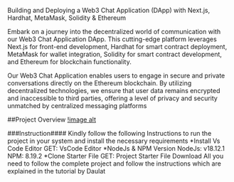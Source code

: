 Building and Deploying a Web3 Chat Application (DApp) with Next.js, Hardhat, MetaMask, Solidity & Ethereum

Embark on a journey into the decentralized world of communication with our Web3 Chat Application DApp. This cutting-edge platform leverages Next.js for front-end development, Hardhat for smart contract deployment, MetaMask for wallet integration, Solidity for smart contract development, and Ethereum for blockchain functionality.

Our Web3 Chat Application enables users to engage in secure and private conversations directly on the Ethereum blockchain. By utilizing decentralized technologies, we ensure that user data remains encrypted and inaccessible to third parties, offering a level of privacy and security unmatched by centralized messaging platforms

##Project Overview
[!image alt](https://github.com/Rutika72/Blockchain_Using_chat_dapps/blob/master/68747470733a2f2f7777772e6461756c61746875737361696e2e636f6d2f77702d636f6e74656e742f75706c6f6164732f323032332f30342f626c6f636b636861696e2d636861742d646170702e6a7067.jpg?raw=true)

###Instruction####
Kindly follow the following Instructions to run the project in your system and install the necessary requirements
*Install Vs Code Editor
  GET: VsCode Editor
*NodeJs & NPM Version
  NodeJs: v18.12.1
  NPM: 8.19.2
*Clone Starter File
  GET: Project Starter File Download
All you need to follow the complete project and follow the instructions which are explained in the tutorial by Daulat
